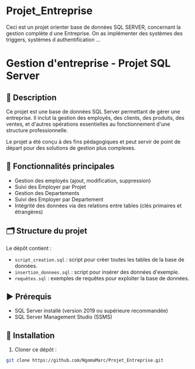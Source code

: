 # Projet_Entreprise
Ceci est un projet orienter base de données SQL SERVER, concernant la gestion complète d une Entreprise. On as implémenter des systèmes des triggers, systèmes d authentification …

# Gestion d'entreprise - Projet SQL Server

## 📌 Description

Ce projet est une base de données SQL Server permettant de gérer une entreprise. Il inclut la gestion des employés, des clients, des produits, des ventes, et d'autres opérations essentielles au fonctionnement d'une structure professionnelle.

Le projet a été conçu à des fins pédagogiques et peut servir de point de départ pour des solutions de gestion plus complexes.

## 🧱 Fonctionnalités principales

- Gestion des employés (ajout, modification, suppression)
- Suivi des Employer par Projet
- Gestion des Departements 
- Suivi des Employer par Departement 
- Intégrité des données via des relations entre tables (clés primaires et étrangères)

## 🗂️ Structure du projet

Le dépôt contient :

- `script_creation.sql` : script pour créer toutes les tables de la base de données.
- `insertion_donnees.sql` : script pour insérer des données d'exemple.
- `requêtes.sql` : exemples de requêtes pour exploiter la base de données.

## ▶️ Prérequis

- SQL Server installé (version 2019 ou supérieure recommandée)
- SQL Server Management Studio (SSMS)

## 🚀 Installation

1. Cloner ce dépôt :

```bash
git clone https://github.com/NgomaMarc/Projet_Entreprise.git




